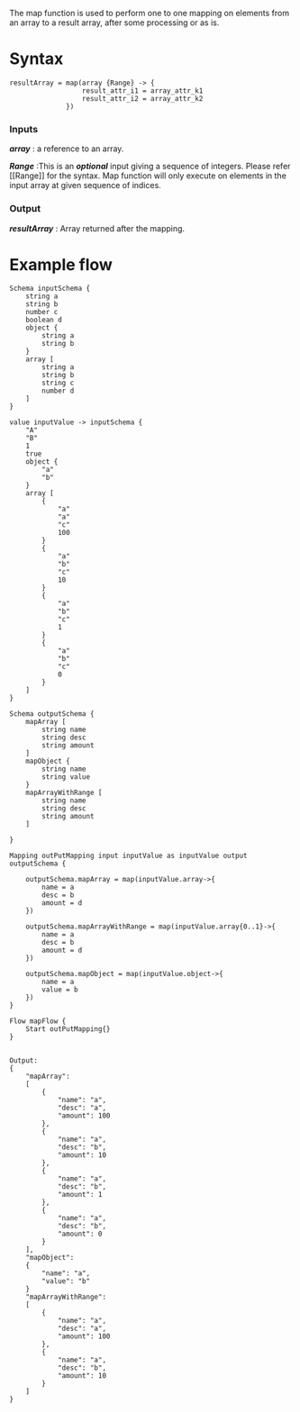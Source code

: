 The map function is used to perform one to one mapping on elements from an array to a result array, after some processing or as is.  

# Syntax    
    resultArray = map(array {Range} -> {
                      result_attr_i1 = array_attr_k1
                      result_attr_i2 = array_attr_k2
                  })

### Inputs 
   **_array_** : a reference to an array.

   **_Range_** :This is an **_optional_** input giving a sequence of integers. Please refer [[Range]] for the syntax. Map function will only execute on elements in the input array at given sequence of indices.  

### Output
   **_resultArray_** : Array returned after the mapping.

# Example flow 
```
Schema inputSchema {
	string a
	string b
	number c
	boolean d
	object {
		string a
		string b
	}
	array [
		string a
		string b
		string c
		number d
	]
}

value inputValue -> inputSchema {
	"A"
	"B"
	1
	true
	object {
		"a"
		"b"
	}
	array [
		{
			"a"
			"a"
			"c"
			100
		}
		{
			"a"
			"b"
			"c"
			10
		}
		{
			"a"
			"b"
			"c"
			1
		}
		{
			"a"
			"b"
			"c"
			0
		}
	]
}

Schema outputSchema {
	mapArray [
		string name
		string desc
		string amount
	]
	mapObject {
		string name
		string value
	}
	mapArrayWithRange [
		string name
		string desc
		string amount
	]
	 
}

Mapping outPutMapping input inputValue as inputValue output outputSchema {
	
	outputSchema.mapArray = map(inputValue.array->{
		name = a
		desc = b
		amount = d
	})
	
	outputSchema.mapArrayWithRange = map(inputValue.array{0..1}->{
		name = a
		desc = b
		amount = d
	})
	
	outputSchema.mapObject = map(inputValue.object->{
		name = a
		value = b
	})
}

Flow mapFlow {
	Start outPutMapping{}
}


Output:
{
    "mapArray":
    [
        {
            "name": "a",
            "desc": "a",
            "amount": 100
        },
        {
            "name": "a",
            "desc": "b",
            "amount": 10
        },
        {
            "name": "a",
            "desc": "b",
            "amount": 1
        },
        {
            "name": "a",
            "desc": "b",
            "amount": 0
        }
    ],
    "mapObject":
    {
        "name": "a",
        "value": "b"
    }
    "mapArrayWithRange":
    [
        {
            "name": "a",
            "desc": "a",
            "amount": 100
        },
        {
            "name": "a",
            "desc": "b",
            "amount": 10
        }
    ]
}

```


